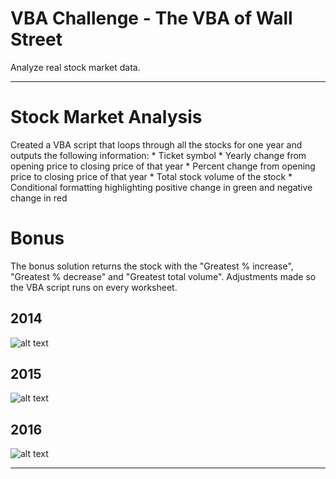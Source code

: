 # VBA Challenge - The VBA of Wall Street
Analyze real stock market data.

-----

# Stock Market Analysis
Created a VBA script that loops through all the stocks for one year and outputs the following information:
    * Ticket symbol
    * Yearly change from opening price to closing price of that year
    * Percent change from opening price to closing price of that year
    * Total stock volume of the stock
    * Conditional formatting highlighting positive change in green and negative change in red
# Bonus
The bonus solution returns the stock with the "Greatest % increase", "Greatest % decrease" and "Greatest total volume". Adjustments made so the VBA script runs on every worksheet.

## 2014

![alt text](https://github.com/gnivil/VBA-Challenge/blob/c5c1af9359fc70ca6d4fdaa491d59b644e0d879f/Yearly%20Stock%20Images/2014%20Stock%20Data_VBA%20Challenge.png)

## 2015
![alt text](https://github.com/gnivil/VBA-Challenge/blob/c5c1af9359fc70ca6d4fdaa491d59b644e0d879f/Yearly%20Stock%20Images/2015%20Stock%20Data_VBA%20Challenge.png)
## 2016

![alt text](https://github.com/gnivil/VBA-Challenge/blob/c5c1af9359fc70ca6d4fdaa491d59b644e0d879f/Yearly%20Stock%20Images/2016%20Stock%20Data_VBA%20Challenge.png)

-----